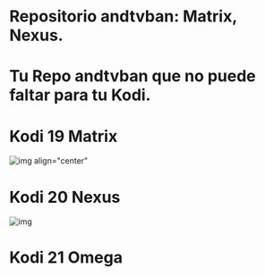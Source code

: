 # Repositorio andtvban: Matrix, Nexus. 

# Tu Repo andtvban que no puede faltar para tu Kodi.

# Kodi 19 Matrix
![img align="center"](https://i.imgur.com/FmHatKc.png)

# Kodi 20 Nexus
![img](https://i.imgur.com/19lQWCN.png)

# Kodi 21 Omega
</a>
